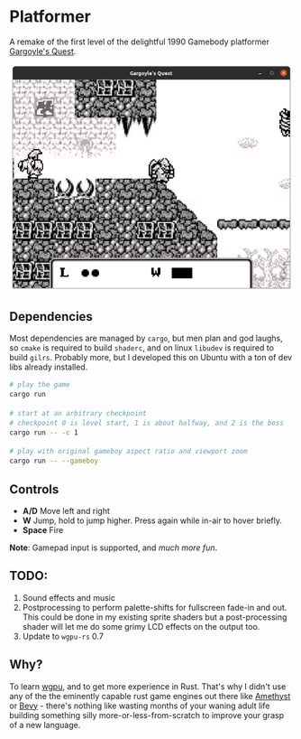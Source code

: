 # Platformer
A remake of the first level of the delightful 1990 Gamebody platformer [Gargoyle's Quest](https://en.wikipedia.org/wiki/Gargoyle%27s_Quest).

![Screeenshot](README_assets/ggq_2.png)

## Dependencies

Most dependencies are managed by `cargo`, but men plan and god laughs, so `cmake` is required to build `shaderc`, and on linux `libudev` is required to build `gilrs`. Probably more, but I developed this on Ubuntu with a ton of dev libs already installed.


```bash
# play the game
cargo run

# start at an arbitrary checkpoint
# checkpoint 0 is level start, 1 is about halfway, and 2 is the boss
cargo run -- -c 1

# play with original gameboy aspect ratio and viewport zoom
cargo run -- --gameboy
```
## Controls
- **A/D** Move left and right
- **W** Jump, hold to jump higher. Press again while in-air to hover briefly.
- **Space** Fire

**Note**: Gamepad input is supported, and *much more fun*.

## TODO:

1. Sound effects and music
2. Postprocessing to perform palette-shifts for fullscreen fade-in and out. This could be done in my existing sprite shaders but a post-processing shader will let me do some grimy LCD effects on the output too.
3. Update to `wgpu-rs` 0.7

## Why?

To learn [wgpu](https://github.com/gfx-rs/wgpu), and to get more experience in Rust. That's why I didn't use any of the the eminently capable rust game engines out there like [Amethyst](https://amethyst.rs/) or [Bevy](https://bevyengine.org/) - there's nothing like wasting months of your waning adult life building something silly more-or-less-from-scratch to improve your grasp of a new language.